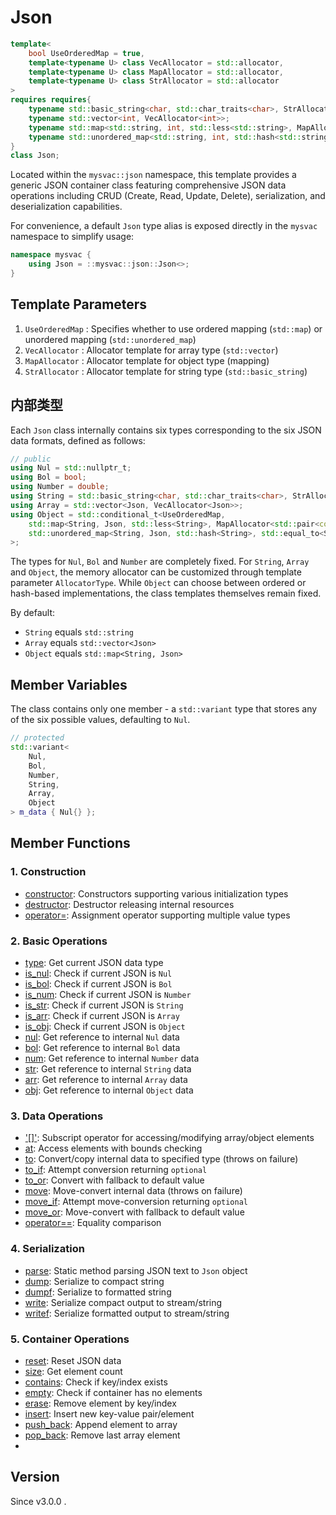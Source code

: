 # **Json**

```cpp
template<
    bool UseOrderedMap = true,
    template<typename U> class VecAllocator = std::allocator,
    template<typename U> class MapAllocator = std::allocator,
    template<typename U> class StrAllocator = std::allocator
>
requires requires{
    typename std::basic_string<char, std::char_traits<char>, StrAllocator<char>>;
    typename std::vector<int, VecAllocator<int>>;
    typename std::map<std::string, int, std::less<std::string>, MapAllocator<std::pair<const std::string, int>>>;
    typename std::unordered_map<std::string, int, std::hash<std::string>, std::equal_to<std::string>, MapAllocator<std::pair<const std::string, int>>>;
}
class Json;
```

Located within the `mysvac::json` namespace, this template provides a generic JSON container class featuring comprehensive JSON data operations including CRUD (Create, Read, Update, Delete), serialization, and deserialization capabilities.

For convenience, a default `Json` type alias is exposed directly in the `mysvac` namespace to simplify usage:

```cpp
namespace mysvac {
    using Json = ::mysvac::json::Json<>;
}
```

## Template Parameters

1. `UseOrderedMap` : Specifies whether to use ordered mapping (`std::map`) or unordered mapping (`std::unordered_map`)
2. `VecAllocator` : Allocator template for array type (`std::vector`)
3. `MapAllocator` : Allocator template for object type (mapping)
4. `StrAllocator` : Allocator template for string type (`std::basic_string`)

## 内部类型

Each `Json` class internally contains six types corresponding to the six JSON data formats, defined as follows:

```cpp
// public
using Nul = std::nullptr_t;
using Bol = bool;
using Number = double;
using String = std::basic_string<char, std::char_traits<char>, StrAllocator<char>>;
using Array = std::vector<Json, VecAllocator<Json>>;
using Object = std::conditional_t<UseOrderedMap,
    std::map<String, Json, std::less<String>, MapAllocator<std::pair<const String, Json>>>,
    std::unordered_map<String, Json, std::hash<String>, std::equal_to<String>, MapAllocator<std::pair<const String, Json>>>
>;
```

The types for `Nul`, `Bol` and `Number` are completely fixed. For `String`, `Array` and `Object`, the memory allocator can be customized through template parameter `AllocatorType`.
While `Object` can choose between ordered or hash-based implementations, the class templates themselves remain fixed.

By default:
- `String` equals `std::string`
- `Array` equals `std::vector<Json>`
- `Object` equals `std::map<String, Json>`

## Member Variables

The class contains only one member - a `std::variant` type that stores any of the six possible values, defaulting to `Nul`.

```cpp
// protected
std::variant<
    Nul,
    Bol,
    Number,
    String,
    Array,
    Object
> m_data { Nul{} };
```

## Member Functions

### 1. Construction

- [constructor](constructor.md): Constructors supporting various initialization types
- [destructor](destructor.md): Destructor releasing internal resources
- [operator=](operator_assign.md): Assignment operator supporting multiple value types

### 2. Basic Operations

- [type](type.md): Get current JSON data type
- [is_nul](is_nul.md): Check if current JSON is `Nul`
- [is_bol](is_bol.md): Check if current JSON is `Bol`
- [is_num](is_num.md): Check if current JSON is `Number`
- [is_str](is_str.md): Check if current JSON is `String`
- [is_arr](is_arr.md): Check if current JSON is `Array`
- [is_obj](is_obj.md): Check if current JSON is `Object`
- [nul](get_nul.md): Get reference to internal `Nul` data
- [bol](get_bol.md): Get reference to internal `Bol` data
- [num](get_num.md): Get reference to internal `Number` data
- [str](get_str.md): Get reference to internal `String` data
- [arr](get_arr.md): Get reference to internal `Array` data
- [obj](get_obj.md): Get reference to internal `Object` data

### 3. Data Operations

- ['[]'](operator_bracket.md): Subscript operator for accessing/modifying array/object elements
- [at](at.md): Access elements with bounds checking
- [to](to.md): Convert/copy internal data to specified type (throws on failure)
- [to_if](to_if.md): Attempt conversion returning `optional`
- [to_or](to_or.md): Convert with fallback to default value
- [move](move.md): Move-convert internal data (throws on failure)
- [move_if](move_if.md): Attempt move-conversion returning `optional`
- [move_or](move_or.md): Move-convert with fallback to default value
- [operator==](operator_eq.md): Equality comparison

### 4. Serialization

- [parse](parse.md): Static method parsing JSON text to `Json` object
- [dump](dump.md): Serialize to compact string
- [dumpf](dumpf.md): Serialize to formatted string
- [write](write.md): Serialize compact output to stream/string
- [writef](writef.md): Serialize formatted output to stream/string

### 5. Container Operations

- [reset](reset.md): Reset JSON data
- [size](size.md): Get element count
- [contains](contains.md): Check if key/index exists
- [empty](empty.md): Check if container has no elements
- [erase](erase.md): Remove element by key/index
- [insert](insert.md): Insert new key-value pair/element
- [push_back](push_back.md): Append element to array
- [pop_back](pop_back.md): Remove last array element
- 
## Version

Since v3.0.0 .
